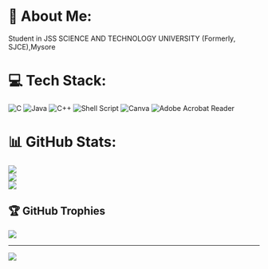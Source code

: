 # 💫 About Me:
Student in JSS SCIENCE AND TECHNOLOGY UNIVERSITY (Formerly, SJCE),Mysore


# 💻 Tech Stack:
![C](https://img.shields.io/badge/c-%2300599C.svg?style=for-the-badge&logo=c&logoColor=white) ![Java](https://img.shields.io/badge/java-%23ED8B00.svg?style=for-the-badge&logo=openjdk&logoColor=white) ![C++](https://img.shields.io/badge/c++-%2300599C.svg?style=for-the-badge&logo=c%2B%2B&logoColor=white) ![Shell Script](https://img.shields.io/badge/shell_script-%23121011.svg?style=for-the-badge&logo=gnu-bash&logoColor=white) ![Canva](https://img.shields.io/badge/Canva-%2300C4CC.svg?style=for-the-badge&logo=Canva&logoColor=white) ![Adobe Acrobat Reader](https://img.shields.io/badge/Adobe%20Acrobat%20Reader-EC1C24.svg?style=for-the-badge&logo=Adobe%20Acrobat%20Reader&logoColor=white)
# 📊 GitHub Stats:
![](https://github-readme-stats.vercel.app/api?username=Yashavanth-G-Gowda&theme=blue-green&hide_border=false&include_all_commits=false&count_private=false)<br/>
![](https://github-readme-streak-stats.herokuapp.com/?user=Yashavanth-G-Gowda&theme=blue-green&hide_border=false)<br/>
![](https://github-readme-stats.vercel.app/api/top-langs/?username=Yashavanth-G-Gowda&theme=blue-green&hide_border=false&include_all_commits=false&count_private=false&layout=compact)

## 🏆 GitHub Trophies
![](https://github-profile-trophy.vercel.app/?username=Yashavanth-G-Gowda&theme=radical&no-frame=false&no-bg=false&margin-w=4)

---
[![](https://visitcount.itsvg.in/api?id=Yashavanth-G-Gowda&icon=0&color=0)](https://visitcount.itsvg.in)

<!-- Proudly created with GPRM ( https://gprm.itsvg.in ) -->
